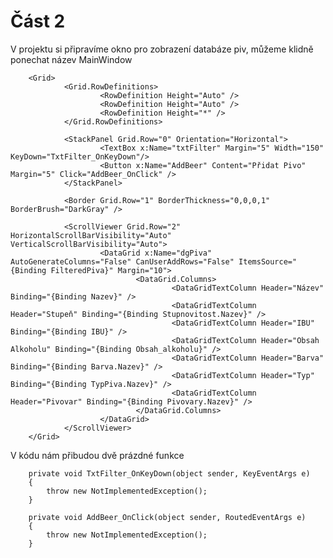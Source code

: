 # Část 2
V projektu si připravíme okno pro zobrazení databáze piv, můžeme klidně ponechat název MainWindow


        <Grid>
                <Grid.RowDefinitions>
                        <RowDefinition Height="Auto" />
                        <RowDefinition Height="Auto" />
                        <RowDefinition Height="*" />
                </Grid.RowDefinitions>

                <StackPanel Grid.Row="0" Orientation="Horizontal">
                        <TextBox x:Name="txtFilter" Margin="5" Width="150" KeyDown="TxtFilter_OnKeyDown"/>
                        <Button x:Name="AddBeer" Content="Přidat Pivo" Margin="5" Click="AddBeer_OnClick" />
                </StackPanel>

                <Border Grid.Row="1" BorderThickness="0,0,0,1" BorderBrush="DarkGray" />

                <ScrollViewer Grid.Row="2" HorizontalScrollBarVisibility="Auto" VerticalScrollBarVisibility="Auto">
                        <DataGrid x:Name="dgPiva" AutoGenerateColumns="False" CanUserAddRows="False" ItemsSource="{Binding FilteredPiva}" Margin="10">
                                <DataGrid.Columns>
                                        <DataGridTextColumn Header="Název" Binding="{Binding Nazev}" />
                                        <DataGridTextColumn Header="Stupeň" Binding="{Binding Stupnovitost.Nazev}" />
                                        <DataGridTextColumn Header="IBU" Binding="{Binding IBU}" />
                                        <DataGridTextColumn Header="Obsah Alkoholu" Binding="{Binding Obsah_alkoholu}" />
                                        <DataGridTextColumn Header="Barva" Binding="{Binding Barva.Nazev}" />
                                        <DataGridTextColumn Header="Typ" Binding="{Binding TypPiva.Nazev}" />
                                        <DataGridTextColumn Header="Pivovar" Binding="{Binding Pivovary.Nazev}" />
                                </DataGrid.Columns>
                        </DataGrid>
                </ScrollViewer>
        </Grid>
V kódu nám přibudou dvě prázdné funkce

        private void TxtFilter_OnKeyDown(object sender, KeyEventArgs e)
        {
            throw new NotImplementedException();
        }

        private void AddBeer_OnClick(object sender, RoutedEventArgs e)
        {
            throw new NotImplementedException();
        }



